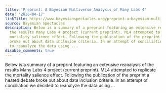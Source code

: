 ```yaml
---
title: 'Preprint: A Bayesian Multiverse Analysis of Many Labs 4'
date: '2020-04-17'
linkTitle: https://www.bayesianspectacles.org/preprint-a-bayesian-multiverse-analysis-of-many-labs-4/
source: Bayesian Spectacles
description: Below is a summary of a preprint featuring an extensive reanalysis of
  the results Many Labs 4 project (current preprint). ML4 attempted to replicate the
  mortality salience effect. Following the publication of the preprint a heated debate
  broke out about data inclusion criteria. In an attempt of conciliation we decided
  to reanalyze the data using ...
disable_comments: true
---
```

Below is a summary of a preprint featuring an extensive reanalysis of the results Many Labs 4 project (current preprint). ML4 attempted to replicate the mortality salience effect. Following the publication of the preprint a heated debate broke out about data inclusion criteria. In an attempt of conciliation we decided to reanalyze the data using ...